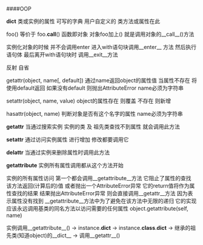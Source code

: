 ####OOP

__dict__ 类或实例的属性 可写的字典 用户自定义的 类方法或属性在此

foo() 等价于 foo.__call__()
函数即对象 对象foo加上() 就是调用对象的__call__()方法

实例化对象的时候 并不会调用enter 进入with语句块调用__enter__ 方法 然后执行语句体
最后离开with语句块时 调用__exit__方法

反射 自省

getattr(object, name[, default]) 通过name返回object的属性值 当属性不存在 将使用default返回 如果没有default 则抛出AttributeError name必须为字符串

setattr(object, name, value) object的属性存在 则覆盖 不存在 则新增

hasattr(object, name) 判断对象是否有这个名字的属性 name必须为字符串

__getattr__ 当通过搜索实例 实例的类 及 祖先类查找不到属性 就会调用此方法
 
__setattr__ 通过访问实例属性 进行增加 修改都要调用它

__delattr__ 当通过实例来删除属性时调用此方法

__getattribute__ 实例所有属性调用都从这个方法开始


实例的所有属性访问 第一个都会调用__getattribute__方法 它阻止了属性的查找 该方法返回(计算后的)值 或者抛出一个AttributeError异常
它的return值将作为属性查找的结果 结果抛出AttributeError异常 则会直接调用__getattr__方法 因为表示属性没有找到
__getattribute__方法中为了避免在该方法中无限的递归 它的实现应该永远调用基类的同名方法以访问需要的任何属性 object.getattribute(self, name)


实例调用__getattribute__() -> instance.__dict__ -> instance.__class__.__dict__ -> 继承的祖先类(知道object)的__dict__ -> 调用__getattr__()